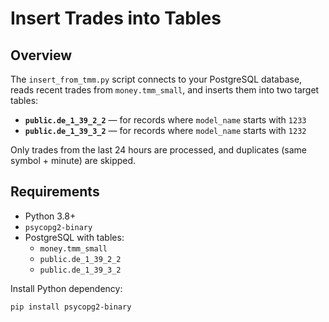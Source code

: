 # Insert Trades into Tables

## Overview
The `insert_from_tmm.py` script connects to your PostgreSQL database, reads recent trades from `money.tmm_small`, and inserts them into two target tables:

- **`public.de_1_39_2_2`** — for records where `model_name` starts with `1233`  
- **`public.de_1_39_3_2`** — for records where `model_name` starts with `1232`  

Only trades from the last 24 hours are processed, and duplicates (same symbol + minute) are skipped.

## Requirements
- Python 3.8+  
- `psycopg2-binary`  
- PostgreSQL with tables:
  - `money.tmm_small`
  - `public.de_1_39_2_2`
  - `public.de_1_39_3_2`

Install Python dependency:
```bash
pip install psycopg2-binary

